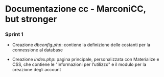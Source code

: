 # Documentazione cc - MarconiCC, but stronger

### Sprint 1

- Creazione *dbconfig.php*: contiene la definizione delle costanti per la connessione al database 

- Creazione *index.php*: pagina principale, personalizzata con Materialize e CSS, che contiene le "informazioni per l'utilizzo"
e il modulo per la creazione degli account
